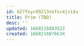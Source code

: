 ```yaml
---
id: 627foyc09213sefsc4jv14s
title: Prim (TBD)
desc: ''
updated: 1668216883523
created: 1668216876634
---
```

